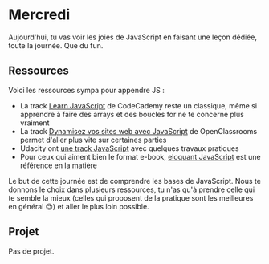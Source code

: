 # Mercredi
Aujourd'hui, tu vas voir les joies de JavaScript en faisant une leçon dédiée, toute la journée. Que du fun.

## Ressources
Voici les ressources sympa pour appendre JS :

- La track [Learn JavaScript](https://www.codecademy.com/en/learn/learn-javascript) de CodeCademy reste un classique, même si apprendre à faire des arrays et des boucles for ne te concerne plus vraiment
- La track [Dynamisez vos sites web avec JavaScript](https://openclassrooms.com/courses/dynamisez-vos-sites-web-avec-javascript) de OpenClassrooms permet d'aller plus vite sur certaines parties
- Udacity ont [une track JavaScript](https://www.udacity.com/course/javascript-basics--ud804) avec quelques travaux pratiques
- Pour ceux qui aiment bien le format e-book, [eloquant JavaScript](http://eloquentjavascript.net/) est une référence en la matière

Le but de cette journée est de comprendre les bases de JavaScript. Nous te donnons le choix dans plusieurs ressources, tu n'as qu'à prendre celle qui te semble la mieux (celles qui proposent de la pratique sont les meilleures en général 😉) et aller le plus loin possible.

## Projet
Pas de projet.
